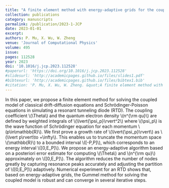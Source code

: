 ```yaml
---
title: "A finite element method with energy-adaptive grids for the coupled Schrödinger-Poisson-Drift-Diffusion model"
collection: publications
category: manuscripts
permalink: /publication/2023-1-JCP
date: 2023-01-01
excerpt: 
authors: P. Mu, X. Wu, W. Zheng
venue: 'Journal of Computational Physics'
volume: 495
issue:
pages: 112528
year: 2023
doi: '10.1016/j.jcp.2023.112528'
#paperurl: 'https://doi.org/10.1016/j.jcp.2023.112528'
#slidesurl: 'http://academicpages.github.io/files/slides1.pdf'
#bibtexurl: 'http://academicpages.github.io/files/bibtex1.bib'
#citation: 'P. Mu, X. Wu, W. Zheng. &quot;A finite element method with energy-adaptive grids for the coupled Schrodinger-Poisson-Drift-Diffusion model.&quot; <i>Journal of Computational Physics</i>. 495, 112528, 2023. https://doi.org/10.1016/j.jcp.2023.112528'
---
```


In this paper, we propose a finite element method for solving the coupled model of classical drift-diffusion equations and Schrödinger-Poisson equations in simulating a resonant tunneling diode (RTD). The coupling coefficient \\(\Theta\\) and the quantum electron density \\(n^{\rm qu}\\) are defined by weighted integrals of \\(\lvert{\psi_p}\rvert^2\\) where \\(\psi_p\\) is the wave function of Schrödinger equation for each momentum \\(p\in\mathbb{R}\\). We first prove a growth rate of \\(\lvert{\psi_p}\rvert\\) as \\(\lvert p\rvert\to +\infty\\). This enables us to truncate the momentum space \\(\mathbb{R}\\) to a bounded interval \\([-P,P]\\), which corresponds to an energy interval \\([0,E_P]\\). We propose an energy-adaptive algorithm based on a posteriori error estimate for computing \\(\Theta\\) and \\(n^{\rm qu}\\) approximately on \\([0,E_P]\\). The algorithm reduces the number of nodes greatly by capturing resonance peaks accurately and adjusting the partition of \\([0,E_P]\\) adaptively. Numerical experiment for an RTD shows that, based on energy-adaptive grids, the Gummel method for solving the coupled model is robust and can converge in several iterative steps.
